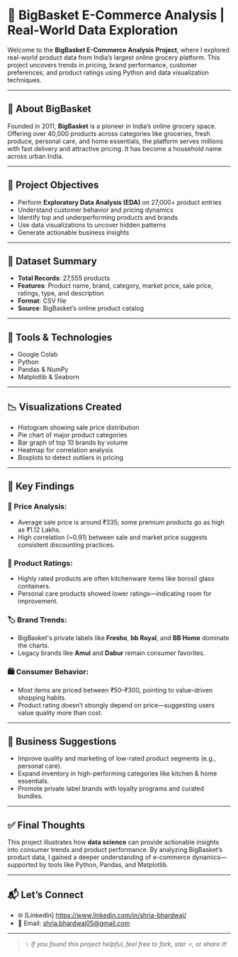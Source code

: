 # 🧺 BigBasket E-Commerce Analysis | Real-World Data Exploration

Welcome to the **BigBasket E-Commerce Analysis Project**, where I explored real-world product data from India’s largest online grocery platform. This project uncovers trends in pricing, brand performance, customer preferences, and product ratings using Python and data visualization techniques.

---

## 🏪 About BigBasket

Founded in 2011, **BigBasket** is a pioneer in India’s online grocery space. Offering over 40,000 products across categories like groceries, fresh produce, personal care, and home essentials, the platform serves millions with fast delivery and attractive pricing. It has become a household name across urban India.

---

## 🎯 Project Objectives

- Perform **Exploratory Data Analysis (EDA)** on 27,000+ product entries  
- Understand customer behavior and pricing dynamics  
- Identify top and underperforming products and brands  
- Use data visualizations to uncover hidden patterns  
- Generate actionable business insights  

---

## 📁 Dataset Summary

- **Total Records**: 27,555 products  
- **Features**: Product name, brand, category, market price, sale price, ratings, type, and description  
- **Format**: CSV file  
- **Source**: BigBasket’s online product catalog  

---

## 🧰 Tools & Technologies

- Google Colab  
- Python  
- Pandas & NumPy  
- Matplotlib & Seaborn  

---

## 📉 Visualizations Created

- Histogram showing sale price distribution  
- Pie chart of major product categories  
- Bar graph of top 10 brands by volume  
- Heatmap for correlation analysis  
- Boxplots to detect outliers in pricing  

---

## 🔎 Key Findings

### 💸 Price Analysis:
- Average sale price is around ₹335; some premium products go as high as ₹1.12 Lakhs.  
- High correlation (~0.91) between sale and market price suggests consistent discounting practices.

### 🌟 Product Ratings:
- Highly rated products are often kitchenware items like borosil glass containers.  
- Personal care products showed lower ratings—indicating room for improvement.

### 🏷️ Brand Trends:
- BigBasket's private labels like **Fresho**, **bb Royal**, and **BB Home** dominate the charts.  
- Legacy brands like **Amul** and **Dabur** remain consumer favorites.

### 🛍️ Consumer Behavior:
- Most items are priced between ₹50–₹300, pointing to value-driven shopping habits.  
- Product rating doesn’t strongly depend on price—suggesting users value quality more than cost.

---

## 📌 Business Suggestions

- Improve quality and marketing of low-rated product segments (e.g., personal care).  
- Expand inventory in high-performing categories like kitchen & home essentials.  
- Promote private label brands with loyalty programs and curated bundles.  

---

## ✅ Final Thoughts

This project illustrates how **data science** can provide actionable insights into consumer trends and product performance. By analyzing BigBasket’s product data, I gained a deeper understanding of e-commerce dynamics—supported by tools like Python, Pandas, and Matplotlib.

---

## 📬 Let’s Connect

- 🌐 [LinkedIn] https://www.linkedin.com/in/shria-bhardwaj/
- 📧 Email: shria.bhardwaj05@gmail.com

---

> 💡 *If you found this project helpful, feel free to fork, star ⭐, or share it!*
